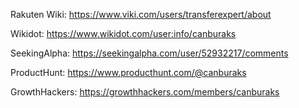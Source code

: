 Rakuten Wiki: 
https://www.viki.com/users/transferexpert/about

Wikidot: 
https://www.wikidot.com/user:info/canburaks

SeekingAlpha:
https://seekingalpha.com/user/52932217/comments

ProductHunt: 
https://www.producthunt.com/@canburaks

GrowthHackers: 
https://growthhackers.com/members/canburaks